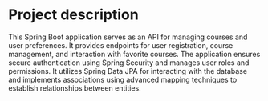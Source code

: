 # Project description
This Spring Boot application serves as an API for managing courses and user preferences. It provides endpoints for user registration, course management, and interaction with favorite courses. The application ensures secure authentication using Spring Security and manages user roles and permissions. It utilizes Spring Data JPA for interacting with the database and implements associations using advanced mapping techniques to establish relationships between entities.
